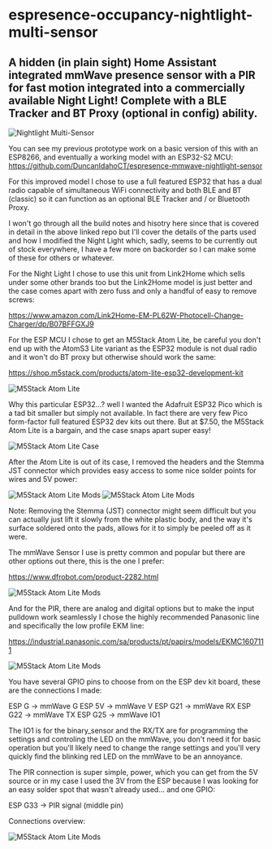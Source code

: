 # espresence-occupancy-nightlight-multi-sensor
## A hidden (in plain sight) Home Assistant integrated mmWave presence sensor with a PIR for fast motion integrated into a commercially available Night Light! Complete with a BLE Tracker and BT Proxy (optional in config) ability.

![Nightlight Multi-Sensor](/static/images/finished%20product.jpg)

You can see my previous prototype work on a basic version of this with an ESP8266, and eventually a working model with an ESP32-S2 MCU:
  https://github.com/DuncanIdahoCT/espresence-mmwave-nightlight-sensor

For this improved model I chose to use a full featured ESP32 that has a dual radio capable of simultaneous WiFi connectivity and both BLE and BT (classic) so it can function as an optional BLE Tracker and / or Bluetooth Proxy.

I won't go through all the build notes and hisotry here since that is covered in detail in the above linked repo but I'll cover the details of the parts used and how I modified the Night Light which, sadly, seems to be currently out of stock everywhere, I have a few more on backorder so I can make some of these for others or whatever.

For the Night Light I chose to use this unit from Link2Home which sells under some other brands too but the Link2Home model is just better and the case comes apart with zero fuss and only a handful of easy to remove screws:

  https://www.amazon.com/Link2Home-EM-PL62W-Photocell-Change-Charger/dp/B07BFFGXJ9

For the ESP MCU I chose to get an M5Stack Atom Lite, be careful you don't end up with the AtomS3 Lite variant as the ESP32 module is not dual radio and it won't do BT proxy but otherwise should work the same:

  https://shop.m5stack.com/products/atom-lite-esp32-development-kit

![M5Stack Atom Lite](/static/images/M5Stack%20Atom%20Lite%20(esp32%20pico).jpg)

Why this particular ESP32...? well I wanted the Adafruit ESP32 Pico which is a tad bit smaller but simply not available. In fact there are very few Pico form-factor full featured ESP32 dev kits out there. But at $7.50, the M5Stack Atom Lite is a bargain, and the case snaps apart super easy!

![M5Stack Atom Lite Case](/static/images/empty%20atom%20case.jpg)

After the Atom Lite is out of its case, I removed the headers and the Stemma JST connector which provides easy access to some nice solder points for wires and 5V power:

![M5Stack Atom Lite Mods](/static/images/remove%20these.jpg)
![M5Stack Atom Lite Mods](/static/images/back%20of%20esp32%20mcu.jpg)

Note: Removing the Stemma (JST) connector might seem difficult but you can actually just lift it slowly from the white plastic body, and the way it's surface soldered onto the pads, allows for it to simply be peeled off as it were.

The mmWave Sensor I use is pretty common and popular but there are other options out there, this is the one I prefer:

  https://www.dfrobot.com/product-2282.html

![M5Stack Atom Lite Mods](/static/images/connecting%20radar%20to%20mcu.jpg)

And for the PIR, there are analog and digital options but to make the input pulldown work seamlessly I chose the highly recommended Panasonic line and specifically the low profile EKM line:

  https://industrial.panasonic.com/sa/products/pt/papirs/models/EKMC1607111

![M5Stack Atom Lite Mods](/static/images/PIR%20sensor.jpg)

You have several GPIO pins to choose from on the ESP dev kit board, these are the connections I made:

  ESP G    ->   mmWave G
  ESP 5V   ->   mmWave V
  ESP G21  ->   mmWave RX
  ESP G22  ->   mmWave TX
  ESP G25  ->   mmWave IO1

The IO1 is for the binary_sensor and the RX/TX are for programming the settings and controling the LED on the mmWave, you don't need it for basic operation but you'll likely need to change the range settings and you'll very quickly find the blinking red LED on the mmWave to be an annoyance.

The PIR connection is super simple, power, which you can get from the 5V source or in my case I used the 3V from the ESP because I was looking for an easy solder spot that wasn't already used... and one GPIO:

  ESP G33  ->   PIR signal (middle pin)

Connections overview:

![M5Stack Atom Lite Mods](/static/images/project%20overview.jpg)


